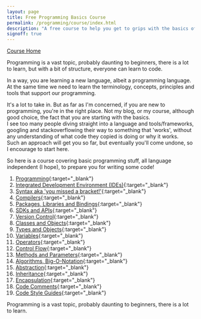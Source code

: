 ```yaml
---
layout: page
title: Free Programming Basics Course
permalink: /programming/course/index.html
description: "A free course to help you get to grips with the basics of Programming"
signoff: true
---
```

[Course Home](../course)

Programming is a vast topic, probably daunting to beginners, there is a lot to learn, but with a bit of structure, everyone can learn to code.

In a way, you are learning a new language, albeit a programming language.  
At the same time we need to learn the terminology, concepts, principles and tools that support our programming.

It's a lot to take in. But as far as I'm concerned, if you are new to programming, you're in the right place. Not my blog, or my course, although good choice, the fact that you are starting with the basics.  
I see too many people diving straight into a language and tools/frameworks, googling and stackoverflowing their way to something that 'works', without any understanding of what code they copied is doing or why it works.  
Such an approach will get you so far, but eventually you'll come undone, so I encourage to start here.

So here is a course covering basic programming stuff, all language independent (I hope), to prepare you for writing some code!

1. [Programming](/programming/lessons/programming){:target="_blank"}
2. [Integrated Development Environment \(IDEs\)](/programming/lessons/ides){:target="_blank"}
3. [Syntax aka 'you missed a bracket!'](/programming/lessons/syntax){:target="_blank"}
4. [Compilers](/programming/lessons/compilers){:target="_blank"}
5. [Packages, Libraries and Bindings](/programming/lessons/packagesandlibraries){:target="_blank"}
6. [SDKs and APIs](/programming/lessons/sdksapis){:target="_blank"}
7. [Version Control](/programming/lessons/versioncontrol){:target="_blank"}
8. [Classes and Objects](/programming/lessons/classesandobjects){:target="_blank"}
9. [Types and Objects](/programming/lessons/typesandobjects){:target="_blank"}
10. [Variables](/programming/lessons/variables){:target="_blank"}
11. [Operators](/programming/lessons/operators){:target="_blank"}
12. [Control Flow](/programming/lessons/controlflow){:target="_blank"}
13. [Methods and Parameters](/programming/lessons/methodsandparameters){:target="_blank"}
14. [Algorithms, Big-O-Notation](/programming/lessons/algorithms-big-o-notation){:target="_blank"}
15. [Abstraction](/programming/lessons/abstraction){:target="_blank"}
16. [Inheritance](/programming/lessons/inheritance){:target="_blank"}
17. [Encapsulation](/programming/lessons/encapsulation){:target="_blank"}
18. [Code Comments](/programming/lessons/codecomments){:target="_blank"}
19. [Code Style Guides](/programming/lessons/codestyleguide){:target="_blank"}

Programming is a vast topic, probably daunting to beginners, there is a lot to learn.  